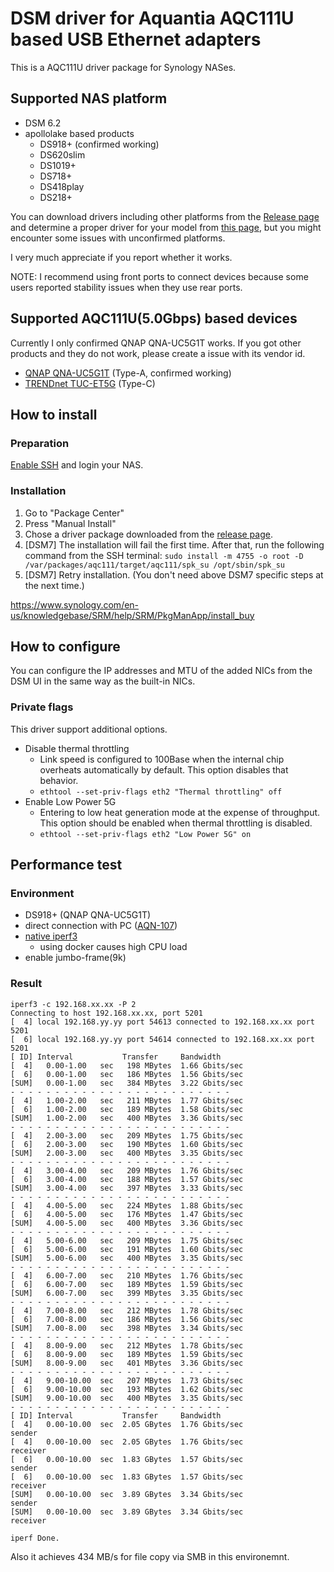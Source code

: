 # DSM driver for Aquantia AQC111U based USB Ethernet adapters

This is a AQC111U driver package for Synology NASes.

## Supported NAS platform

* DSM 6.2
* apollolake based products
    * DS918+ (confirmed working)
    * DS620slim
    * DS1019+
    * DS718+
    * DS418play
    * DS218+

You can download drivers including other platforms from the [Release page](https://github.com/bb-qq/aqc111/releases) and determine a proper driver for your model from [this page](https://www.synology.com/en-global/knowledgebase/DSM/tutorial/Compatibility_Peripherals/What_kind_of_CPU_does_my_NAS_have), but you might encounter some issues with unconfirmed platforms.

I very much appreciate if you report whether it works.

NOTE: I recommend using front ports to connect devices because some users reported stability issues when they use rear ports.

## Supported AQC111U(5.0Gbps) based devices

Currently I only confirmed QNAP QNA-UC5G1T works. If you got other products and they do not work, please create a issue with its vendor id.

* [QNAP QNA-UC5G1T](https://amzn.to/2A2aI1e) (Type-A, confirmed working)
* [TRENDnet TUC-ET5G](https://amzn.to/314DASp) (Type-C)

## How to install

### Preparation

[Enable SSH](https://www.synology.com/en-us/knowledgebase/DSM/tutorial/General_Setup/How_to_login_to_DSM_with_root_permission_via_SSH_Telnet) and login your NAS.

### Installation

1. Go to "Package Center"
2. Press "Manual Install"
3. Chose a driver package downloaded from the [release page](https://github.com/bb-qq/aqc111/releases).
4. [DSM7] The installation will fail the first time. After that, run the following command from the SSH terminal:
   `sudo install -m 4755 -o root -D /var/packages/aqc111/target/aqc111/spk_su /opt/sbin/spk_su`
5. [DSM7] Retry installation. (You don't need above DSM7 specific steps at the next time.)

https://www.synology.com/en-us/knowledgebase/SRM/help/SRM/PkgManApp/install_buy

## How to configure

You can configure the IP addresses and MTU of the added NICs from the DSM UI in the same way as the built-in NICs.

### Private flags

This driver support additional options. 

* Disable thermal throttling
    * Link speed is configured to 100Base when the internal chip overheats automatically by default. This option disables that behavior.
    * ``ethtool --set-priv-flags eth2 "Thermal throttling" off``
* Enable Low Power 5G
    * Entering to low heat generation mode at the expense of throughput. This option should be enabled when thermal throttling is disabled.
    * ``ethtool --set-priv-flags eth2 "Low Power 5G" on``

## Performance test

### Environment
* DS918+ (QNAP QNA-UC5G1T)
* direct connection with PC ([AQN-107](https://amzn.to/31arYN8))
* [native iperf3](http://www.jadahl.com/iperf-arp-scan/)
    * using docker causes high CPU load
* enable jumbo-frame(9k)

### Result
````
iperf3 -c 192.168.xx.xx -P 2
Connecting to host 192.168.xx.xx, port 5201
[  4] local 192.168.yy.yy port 54613 connected to 192.168.xx.xx port 5201
[  6] local 192.168.yy.yy port 54614 connected to 192.168.xx.xx port 5201
[ ID] Interval           Transfer     Bandwidth
[  4]   0.00-1.00   sec   198 MBytes  1.66 Gbits/sec
[  6]   0.00-1.00   sec   186 MBytes  1.56 Gbits/sec
[SUM]   0.00-1.00   sec   384 MBytes  3.22 Gbits/sec
- - - - - - - - - - - - - - - - - - - - - - - - -
[  4]   1.00-2.00   sec   211 MBytes  1.77 Gbits/sec
[  6]   1.00-2.00   sec   189 MBytes  1.58 Gbits/sec
[SUM]   1.00-2.00   sec   400 MBytes  3.36 Gbits/sec
- - - - - - - - - - - - - - - - - - - - - - - - -
[  4]   2.00-3.00   sec   209 MBytes  1.75 Gbits/sec
[  6]   2.00-3.00   sec   190 MBytes  1.60 Gbits/sec
[SUM]   2.00-3.00   sec   400 MBytes  3.35 Gbits/sec
- - - - - - - - - - - - - - - - - - - - - - - - -
[  4]   3.00-4.00   sec   209 MBytes  1.76 Gbits/sec
[  6]   3.00-4.00   sec   188 MBytes  1.57 Gbits/sec
[SUM]   3.00-4.00   sec   397 MBytes  3.33 Gbits/sec
- - - - - - - - - - - - - - - - - - - - - - - - -
[  4]   4.00-5.00   sec   224 MBytes  1.88 Gbits/sec
[  6]   4.00-5.00   sec   176 MBytes  1.47 Gbits/sec
[SUM]   4.00-5.00   sec   400 MBytes  3.36 Gbits/sec
- - - - - - - - - - - - - - - - - - - - - - - - -
[  4]   5.00-6.00   sec   209 MBytes  1.75 Gbits/sec
[  6]   5.00-6.00   sec   191 MBytes  1.60 Gbits/sec
[SUM]   5.00-6.00   sec   400 MBytes  3.35 Gbits/sec
- - - - - - - - - - - - - - - - - - - - - - - - -
[  4]   6.00-7.00   sec   210 MBytes  1.76 Gbits/sec
[  6]   6.00-7.00   sec   189 MBytes  1.59 Gbits/sec
[SUM]   6.00-7.00   sec   399 MBytes  3.35 Gbits/sec
- - - - - - - - - - - - - - - - - - - - - - - - -
[  4]   7.00-8.00   sec   212 MBytes  1.78 Gbits/sec
[  6]   7.00-8.00   sec   186 MBytes  1.56 Gbits/sec
[SUM]   7.00-8.00   sec   398 MBytes  3.34 Gbits/sec
- - - - - - - - - - - - - - - - - - - - - - - - -
[  4]   8.00-9.00   sec   212 MBytes  1.78 Gbits/sec
[  6]   8.00-9.00   sec   189 MBytes  1.59 Gbits/sec
[SUM]   8.00-9.00   sec   401 MBytes  3.36 Gbits/sec
- - - - - - - - - - - - - - - - - - - - - - - - -
[  4]   9.00-10.00  sec   207 MBytes  1.73 Gbits/sec
[  6]   9.00-10.00  sec   193 MBytes  1.62 Gbits/sec
[SUM]   9.00-10.00  sec   400 MBytes  3.35 Gbits/sec
- - - - - - - - - - - - - - - - - - - - - - - - -
[ ID] Interval           Transfer     Bandwidth
[  4]   0.00-10.00  sec  2.05 GBytes  1.76 Gbits/sec                  sender
[  4]   0.00-10.00  sec  2.05 GBytes  1.76 Gbits/sec                  receiver
[  6]   0.00-10.00  sec  1.83 GBytes  1.57 Gbits/sec                  sender
[  6]   0.00-10.00  sec  1.83 GBytes  1.57 Gbits/sec                  receiver
[SUM]   0.00-10.00  sec  3.89 GBytes  3.34 Gbits/sec                  sender
[SUM]   0.00-10.00  sec  3.89 GBytes  3.34 Gbits/sec                  receiver

iperf Done.
````

Also it achieves 434 MB/s for file copy via SMB in this environemnt.
